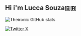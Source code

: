  ## Hi i'm Lucca Souza🇧🇷
![Theironic GitHub stats](https://github-readme-stats.vercel.app/api?username=Theironic&show_icons=true&theme=dark)
 
[![Twitter X](https://img.shields.io/badge/Twitter-1DA1F2?style=for-the-badge&logo=twitter&logoColor=white)](https://x.com/_Theironic?t=G8B3uEX4TKrKgC4i0MOUNw&s=09
)
